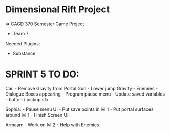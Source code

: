# Dimensional Rift Project

=> CAGD 370 Semester Game Project
- Team 7

Needed Plugins:
- Substance


SPRINT 5 TO DO:
=====================
Cai:
	- Remove Gravity from Portal Gun
	- Lower jump Gravity
	- Enemies
	- Dialogue Boxes appearing
	- Program pause menu
	- Update saved variables
	- button / pickup sfx

Sophia:
	- Pause menu UI
	- Put save points in lvl 1
	- Put portal surfaces around lvl 1
	- Finish Screen UI

Armaan:
	- Work on lvl 2
	- Help with Enemies